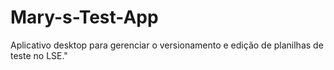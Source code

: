 # Mary-s-Test-App
Aplicativo desktop para gerenciar o versionamento e edição de planilhas de teste no LSE."
